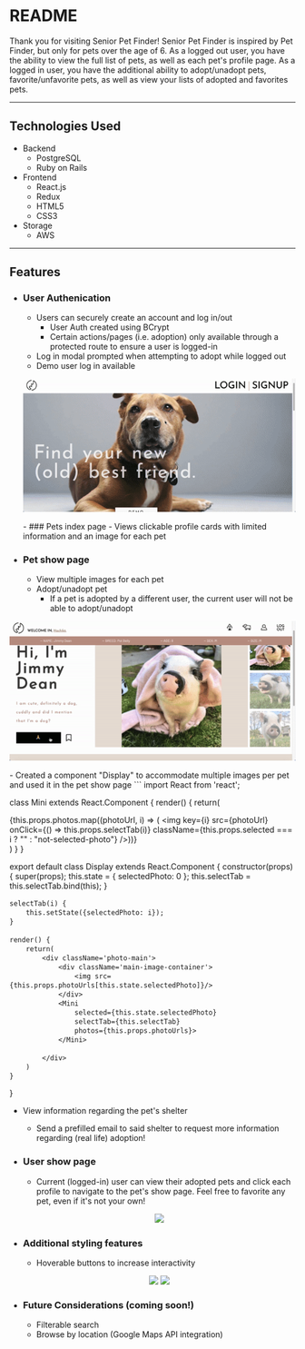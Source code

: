 # README

Thank you for visiting Senior Pet Finder! Senior Pet Finder is inspired by Pet Finder, but only for pets over the age of 6. As a logged out user, you have the ability to view the full list of pets, as well as each pet's profile page. As a logged in user, you have the additional ability to adopt/unadopt pets, favorite/unfavorite pets, as well as view your lists of adopted and favorites pets. 


***
Technologies Used
-----------------

* Backend
    - PostgreSQL
    - Ruby on Rails
* Frontend
    - React.js
    - Redux
    - HTML5
    - CSS3
* Storage 
    - AWS
***
Features
--------
- ### User Authenication
   - Users can securely create an account and log in/out
        - User Auth created using BCrypt 
        - Certain actions/pages (i.e. adoption) only available through a protected route to ensure a user is logged-in
   - Log in modal prompted when attempting to adopt while logged out
   - Demo user log in available
  <p align="center">
      <img src="app/assets/images/loggedoutshow.gif">
  </p> 
  - ### Pets index page
   - Views clickable profile cards with limited information and an image for each pet
 - ### Pet show page
   - View multiple images for each pet
   - Adopt/unadopt pet
        - If a pet is adopted by a different user, the current user will not be able to adopt/unadopt
  <p align="center">
    <img src="app/assets/images/adoptbutton.gif"/>
  </p>
   - Created a component "Display" to accommodate multiple images per pet and used it in the pet show page
  ```
  import React from 'react';

  class Mini extends React.Component {
    render() {
        return(
            <div className='photo-thumbnail'>
                {this.props.photos.map((photoUrl, i) => (
                    <img key={i} src={photoUrl}
                    onClick={() => this.props.selectTab(i)}
                    className={this.props.selected === i ? "" : "not-selected-photo"}
                    />))}
            </div>
        )
    }
}

export default class Display extends React.Component {
    constructor(props) {
        super(props);
        this.state = {
            selectedPhoto: 0
        };
        this.selectTab = this.selectTab.bind(this);
    }

    selectTab(i) {
        this.setState({selectedPhoto: i});
    }

    render() {
        return(
            <div className='photo-main'>
                <div className='main-image-container'>
                    <img src={this.props.photoUrls[this.state.selectedPhoto]}/>
                </div>
                <Mini
                    selected={this.state.selectedPhoto}
                    selectTab={this.selectTab}
                    photos={this.props.photoUrls}>
                </Mini>
            
            </div>
        )
    }
}
  - View information regarding the pet's shelter
    - Send a prefilled email to said shelter to request more information regarding (real life) adoption!
        
 - ### User show page
   - Current (logged-in) user can view their adopted pets and click each profile to navigate to the pet's show page. Feel free to favorite any pet, even if it's not your own!
   <p align="center">
      <img src="app/assets/images/userpage.gif">
  </p>

 - ### Additional styling features
   - Hoverable buttons to increase interactivity
   <p align="center">
      <img src="app/assets/images/button1.gif">
      <img src="app/assets/images/button2.gif">
  </p>

 - ### Future Considerations (coming soon!)
   - Filterable search
   - Browse by location (Google Maps API integration)

  
